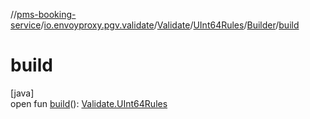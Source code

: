 //[pms-booking-service](../../../../../index.md)/[io.envoyproxy.pgv.validate](../../../index.md)/[Validate](../../index.md)/[UInt64Rules](../index.md)/[Builder](index.md)/[build](build.md)

# build

[java]\
open fun [build](build.md)(): [Validate.UInt64Rules](../index.md)